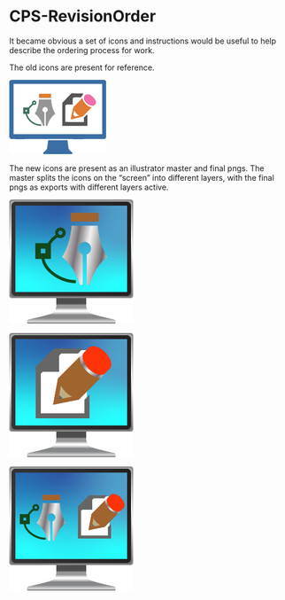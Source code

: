 # CPS-RevisionOrder
It became obvious a set of icons and instructions would be useful to help describe the ordering process for work.

The old icons are present for reference.

![Original Graphic Design Icon](/Originalicons/Graphic-Design-Icon-SMALL.0.png)

The new icons are present as an illustrator master and final pngs. The master splits the icons on the “screen” into different layers, with the final pngs as exports with different layers active.

![Graphic Design](GraphicDesign.png)

![Graphic Revision](GraphicRevision.png)

![Graphic Design and Revision](GraphicDesignRevision.png)